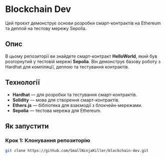# Blockchain Dev

Цей проєкт демонструє основи розробки смарт-контрактів на Ethereum та деплой на тестову мережу Sepolia.

## Опис

В цьому репозиторії ви знайдете смарт-контракт **HelloWorld**, який був розгорнутий у тестовій мережі **Sepolia**. Він демонструє базову роботу з Hardhat для компіляції, деплою та тестування контрактів.

## Технології

- **Hardhat** — для розробки та тестування смарт-контрактів.
- **Solidity** — мова для створення смарт-контрактів.
- **Ethers.js** — бібліотека для взаємодії з блокчейн-мережами.
- **Sepolia** — тестова мережа для Ethereum.

## Як запустити

### Крок 1: Клонування репозиторію

```bash
git clone https://github.com/SmallNinjaKiller/blockchain-dev.git
